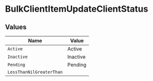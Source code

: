 # BulkClientItemUpdateClientStatus


## Values

| Name                     | Value                    |
| ------------------------ | ------------------------ |
| `Active`                 | Active                   |
| `Inactive`               | Inactive                 |
| `Pending`                | Pending                  |
| `LessThanNilGreaterThan` | <nil>                    |